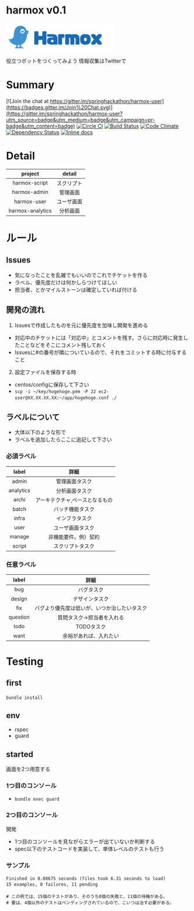 # harmox v0.1
![logo](app/assets/images/main_logo.png)

役立つボットをつくってみよう 情報収集はTwitterで

# Summary

[![Join the chat at https://gitter.im/springhackathon/harmox-user](https://badges.gitter.im/Join%20Chat.svg)](https://gitter.im/springhackathon/harmox-user?utm_source=badge&utm_medium=badge&utm_campaign=pr-badge&utm_content=badge)
[![Circle CI](https://circleci.com/gh/springhackathon/harmox-user/tree/master.svg?style=svg)](https://circleci.com/gh/springhackathon/harmox-user/tree/master)
[![Build Status](https://travis-ci.org/springhackathon/harmox-user.svg)](https://travis-ci.org/springhackathon/harmox-user)
[![Code Climate](https://codeclimate.com/github/springhackathon/harmox-user/badges/gpa.svg)](https://codeclimate.com/github/springhackathon/harmox-user)
[![Dependency Status](https://gemnasium.com/springhackathon/harmox-user.svg)](https://gemnasium.com/springhackathon/harmox-user)
[![Inline docs](http://inch-ci.org/github/springhackathon/harmox-user.svg?branch=master)](http://inch-ci.org/github/springhackathon/harmox-user)

# Detail

|project|detail|
|:--:|:--:|
|harmox-script|スクリプト|
|harmox-admin|管理画面|
|harmox-user|ユーザ画面|
|harmox-analytics|分析画面|

# ルール

## Issues
* 気になったことを乱雑でもいいのでこれでチケットを作る
* ラベル、優先度だけは何かしらつけてほしい
* 担当者、とかマイルストーンは確定していれば付ける

## 開発の流れ
1. Issuesで作成したものを元に優先度を加味し開発を進める
* 対応中のチケットには「対応中」とコメントを残す。さらに対応時に発生したことなどをそこにコメント残しておく
* Issuesに#の番号が隣についているので、それをコミットする時に付与すること

2. 設定ファイルを保存する時
* centos/configに保存して下さい
* `scp -i ~/key/hogehoge.pem -P 22 ec2-user@XX.XX.XX.XX:~/app/hogehoge.conf ./`

## ラベルについて
* 大体以下のような形で
* ラベルを追加したらここに追記して下さい
 
### 必須ラベル

|label|詳細|
|:--:|:--:|
|admin|管理画面タスク|
|analytics|分析画面タスク|
|archi|アーキテクチャ,ベースとなるもの|
|batch|バッチ機能タスク|
|infra|インフラタスク|
|user|ユーザ画面タスク|
|manage|非機能要件。例）契約|
|script|スクリプトタスク|

### 任意ラベル

|label|詳細|
|:--:|:--:|
|bug|バグタスク|
|design|デザインタスク|
|fix|バグより優先度は低いが、いつか治したいタスク|
|question|質問タスク→担当者を入れる|
|todo|TODOタスク|
|want|余裕があれば、入れたい|

# Testing

## first
`bundle install`

## env
* rspec
* guard

## started
画面を2つ用意する

### 1つ目のコンソール
* `bundle exec guard`

### 2つ目のコンソール
開発

* 1つ目のコンソールを見ながらエラーが出ていないか判断する  
* spec以下のテストコードを実装して、単体レベルのテストも行う

### サンプル
```
Finished in 0.08675 seconds (files took 6.31 seconds to load)
15 examples, 0 failures, 11 pending

# この例では、15個のテストがあり、そのうち0個の失敗と、11個の待機がある。
# 要は、4個以外のテストはペンディングされているので、こいつは治す必要がある。
```
